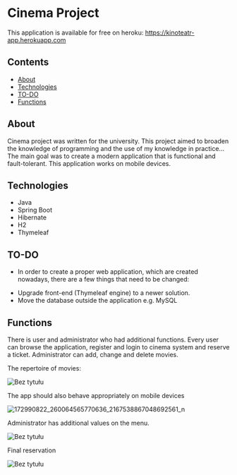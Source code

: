 # Cinema Project

This application is available for free on heroku: 
https://kinoteatr-app.herokuapp.com

## Contents
* [About](#About)
* [Technologies](#technologies)
* [TO-DO](#TO-DO)
* [Functions](#Functions)


## About
Cinema project was written for the university. This project aimed to broaden the knowledge of programming and the use of my knowledge in practice... The main goal was to create a 
modern application that is functional and fault-tolerant. This application works on mobile devices.

## Technologies
* Java
* Spring Boot
* Hibernate
* H2
* Thymeleaf

## TO-DO
- In order to create a proper web application, which are created nowadays, there are a few things that need to be changed:
 * Upgrade front-end (Thymeleaf engine) to a newer solution.
 * Move the database outside the application e.g. MySQL

## Functions
There is user and administrator who had additional functions. Every user can browse the application, register and login to cinema system and reserve a ticket. Administrator can
add, change and delete movies.

The repertoire of movies:

![Bez tytułu](https://user-images.githubusercontent.com/46786100/114558945-7e570d00-9c6b-11eb-9cea-f6e3ec87cc75.jpg)

The app should also behave appropriately on mobile devices

![172990822_260064565770636_2167538867048692561_n](https://user-images.githubusercontent.com/46786100/114551398-a0e52800-9c63-11eb-81bd-307eb7d15f11.jpg)

Administrator has additional values on the menu.

![Bez tytułu](https://user-images.githubusercontent.com/46786100/114559270-d7bf3c00-9c6b-11eb-90ec-cab4b76ba792.jpg)

Final reservation

![Bez tytułu](https://user-images.githubusercontent.com/46786100/114559690-49978580-9c6c-11eb-804c-f29a3514f906.jpg)


